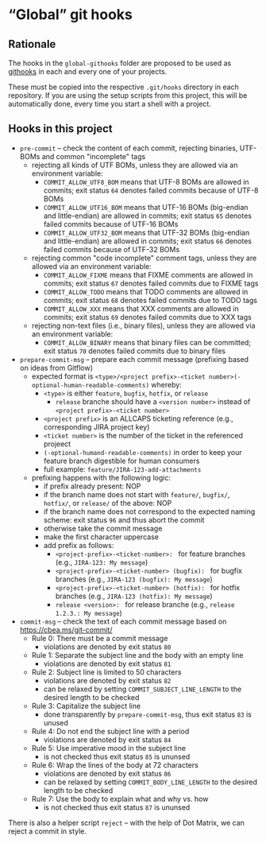 # “Global” git hooks

## Rationale

The hooks in the `global-githooks` folder are proposed to be used as [githooks](https://git-scm.com/docs/githooks) in each and every one of your projects.

These must be copied into the respective `.git/hooks` directory in each repository. If you are using the setup scripts from this project, this will be automatically done, every time you start a shell with a project.

## Hooks in this project

* `pre-commit` – check the content of each commit, rejecting binaries, UTF-BOMs and common "incomplete" tags
  * rejecting all kinds of UTF BOMs, unless they are allowed via an environment variable:
    * `COMMIT_ALLOW_UTF8_BOM` means that UTF-8 BOMs are allowed in commits; exit status `64` denotes failed commits because of UTF-8 BOMs
    * `COMMIT_ALLOW_UTF16_BOM` means that UTF-16 BOMs (big-endian and little-endian) are allowed in commits; exit status `65` denotes failed commits because of UTF-16 BOMs
    * `COMMIT_ALLOW_UTF32_BOM` means that UTF-32 BOMs (big-endian and little-endian) are allowed in commits; exit status `66` denotes failed commits because of UTF-32 BOMs
  * rejecting common "code incomplete" comment tags, unless they are allowed via an environment variable:
    * `COMMIT_ALLOW_FIXME` means that FIXME comments are allowed in commits; exit status `67` denotes failed commits due to FIXME tags
    * `COMMIT_ALLOW_TODO` means that TODO comments are allowed in commits; exit status `68` denotes failed commits due to TODO tags
    * `COMMIT_ALLOW_XXX` means that XXX comments are allowed in commits; exit status `69` denotes failed commits due to XXX tags
  * rejecting non-text files (i.e., binary files), unless they are allowed via an environment variable:
    * `COMMIT_ALLOW_BINARY` means that binary files can be committed; exit status `70` denotes failed commits due to binary files
* `prepare-commit-msg` – prepare each commit message (prefixing based on ideas from Gitflow)
  * expected format is `<type>/<project prefix>-<ticket number>(-optional-human-readable-comments)` whereby:
    * `<type>` is either `feature`, `bugfix`, `hotfix`, or `release`
      * `release` branche should have a `<version number>` instead of `<project prefix>-<ticket number>`
    * `<project prefix>` is an ALLCAPS ticketing reference (e.g., corresponding JIRA project key)
    * `<ticket number>` is the number of the ticket in the referenced projeect
    * `(-optional-humand-readable-comments)` in order to keep your feature branch digestible for human consumers
    * full example: `feature/JIRA-123-add-attachments`
  * prefixing happens with the following logic:
    * if prefix already present: NOP
    * if the branch name does not start with `feature/`, `bugfix/`, `hotfix/`, or `release/` of the above: NOP
    * if the branch name does not correspond to the expected naming scheme: exit status `96` and thus abort the commit
    * otherwise take the commit message
    * make the first character uppercase
    * add prefix as follows:
      * `<project-prefix>-<ticket-number>: ` for feature branches (e.g., `JIRA-123: My message`)
      * `<project-prefix>-<ticket-number> (bugfix): ` for bugfix branches (e.g., `JIRA-123 (bugfix): My message`)
      * `<project-prefix>-<ticket-number> (hotfix): ` for hotfix branches (e.g., `JIRA-123 (hotfix): My message`)
      * `release <version>: ` for release branche (e.g., `release 1.2.3.: My message`)
* `commit-msg` – check the text of each commit message based on https://cbea.ms/git-commit/
  * Rule 0: There must be a commit message
    * violations are denoted by exit status `80`
  * Rule 1: Separate the subject line and the body with an empty line
    * violations are denoted by exit status `81`
  * Rule 2: Subject line is limited to 50 characters
    * violations are denoted by exit status `82`
    * can be relaxed by setting `COMMIT_SUBJECT_LINE_LENGTH` to the desired length to be checked
  * Rule 3: Capitalize the subject line
    * done transparently by `prepare-commit-msg`, thus exit status `83` is unused
  * Rule 4: Do not end the subject line with a period
    * violations are denoted by exit status `84`
  * Rule 5: Use imperative mood in the subject line
    * is not checked thus exit status `85` is ununsed
  * Rule 6: Wrap the lines of the body at 72 characters
    * violations are denoted by exit status `86`
    * can be relaxed by setting `COMMIT_BODY_LINE_LENGTH` to the desired length to be checked
  * Rule 7: Use the body to explain what and why vs. how
    * is not checked thus exit status `87` is ununsed

There is also a helper script `reject` – with the help of Dot Matrix, we can reject a commit in style.